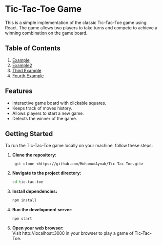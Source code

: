 # Tic-Tac-Toe Game

This is a simple implementation of the classic Tic-Tac-Toe game using React. The game allows two players to take turns and compete to achieve a winning combination on the game board.

## Table of Contents
1. [Example](#example)
2. [Example2](#example2)
3. [Third Example](#third-example)
4. [Fourth Example](#fourth-examplehttpwwwfourthexamplecom)

## Features

- Interactive game board with clickable squares.
- Keeps track of moves history.
- Allows players to start a new game.
- Detects the winner of the game.

## Getting Started

To run the Tic-Tac-Toe game locally on your machine, follow these steps:

1. **Clone the repository:**
   ```
    git clone <https://github.com/MohamudAynab/Tic-Tac-Toe.git>
    ```
 
2. **Navigate to the project directory:**
   ```bash
   cd tic-tac-toe
   ```


3. **Install dependencies:**
   ```bash
   npm install
      ```

4. **Run the development server:**
   ```bash
   npm start
      ```


5. **Open your web browser:**<br>
   Visit http://localhost:3000 in your browser to play a game of Tic-Tac-Toe. 
   